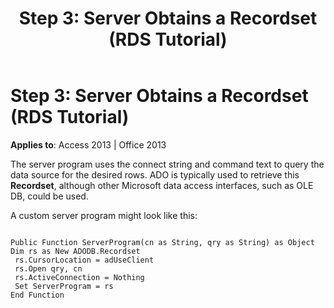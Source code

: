 ﻿---
title: 'Step 3: Server Obtains a Recordset (RDS Tutorial)'
TOCTitle: 'Step 3: Server Obtains a Recordset (RDS Tutorial)'
ms:assetid: fadb6a9b-ed44-264f-22fd-26b121f98040
ms:mtpsurl: https://msdn.microsoft.com/en-us/library/JJ250282(v=office.15)
ms:contentKeyID: 48548856
ms.date: 09/18/2015
mtps_version: v=office.15
---

# Step 3: Server Obtains a Recordset (RDS Tutorial)


**Applies to**: Access 2013 | Office 2013

The server program uses the connect string and command text to query the data source for the desired rows. ADO is typically used to retrieve this **Recordset**, although other Microsoft data access interfaces, such as OLE DB, could be used.

A custom server program might look like this:

``` 
 
Public Function ServerProgram(cn as String, qry as String) as Object 
Dim rs as New ADODB.Recordset 
 rs.CursorLocation = adUseClient 
 rs.Open qry, cn 
 rs.ActiveConnection = Nothing 
 Set ServerProgram = rs 
End Function 
```


